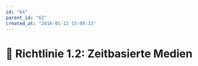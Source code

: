 ```yaml
---
id: "64"
parent_id: "62"
created_at: "2016-01-12 15:09:33"
---
```


# 📜 Richtlinie 1.2: Zeitbasierte Medien